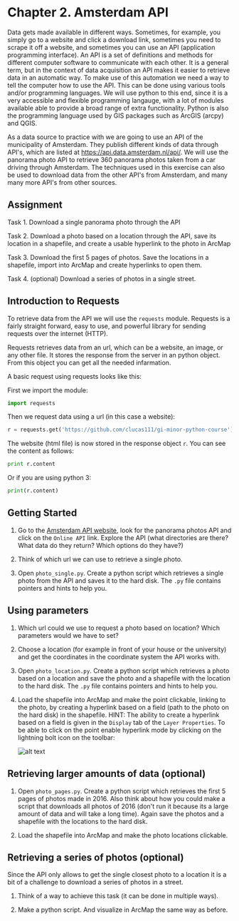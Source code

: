 # Chapter 2. Amsterdam API

Data gets made available in different ways. Sometimes, for example, you simply go to a website and click a download link, sometimes you need to scrape it off a website, and sometimes you can use an API (application programming interface). An API is a set of definitions and methods for different computer software to communicate with each other. It is a general term, but in the context of data acquisition an API makes it easier to retrieve data in an automatic way. To make use of this automation we need a way to tell the computer how to use the API. This can be done using various tools and/or programming languages. We will use python to this end, since it is a very accessible and flexible programming langauge, with a lot of modules available able to provide a broad range of extra functionality. Python is also the programming language used by GIS packages such as ArcGIS (arcpy) and QGIS.

As a data source to practice with we are going to use an API of the municipality of Amsterdam. They publish different kinds of data through API's, which are listed at https://api.data.amsterdam.nl/api/. We will use the panorama photo API to retrieve 360 panorama photos taken from a car driving through Amsterdam. The techniques used in this exercise can also be used to download data from the other API's from Amsterdam, and many many more API's from other sources.

## Assignment

Task 1. Download a single panorama photo through the API
 
Task 2. Download a photo based on a location through the API, save its location in a shapefile, and create a usable hyperlink to the photo in ArcMap

Task 3. Download the first 5 pages of photos. Save the locations in a shapefile, import into ArcMap and create hyperlinks to open them.

Task 4. (optional) Download a series of photos in a single street.

## Introduction to Requests

To retrieve data from the API we will use the `requests` module. Requests is a fairly straight forward, easy to use, and powerful library for sending requests over the internet (HTTP).

Requests retrieves data from an url, which can be a website, an image, or any other file. It stores the response from the server in an python object. From this object you can get all the needed infarmation.

A basic request using requests looks like this:

First we import the module:
```python
import requests
```

Then we request data using a url (in this case a website):
```python
r = requests.get('https://github.com/clucas111/gi-minor-python-course')
```

The website (html file) is now stored in the response object `r`. You can see the content as follows:
```python
print r.content
```
Or if you are using python 3:
```python
print(r.content)
```

## Getting Started

1. Go to the [Amsterdam API website](https://api.data.amsterdam.nl/api/), look for the panorama photos API and click on the `Online API` link. Explore the API (what directories are there? What data do they return? Which options do they have?)

2. Think of which url we can use to retrieve a single photo.

2. Open `photo_single.py`. Create a python script which retrieves a single photo from the API and saves it to the hard disk. The `.py` file contains pointers and hints to help you.

## Using parameters

1. Which url could we use to request a photo based on location? Which parameters would we have to set?

2. Choose a location (for example in front of your house or the university) and get the coordinates in the coordinate system the API works with.

3. Open `photo_location.py`. Create a python script which retrieves a photo based on a location and save the photo and a shapefile with the location to the hard disk. The `.py` file contains pointers and hints to help you.

4. Load the shapefile into ArcMap and make the point clickable, linking to the photo, by creating a hyperlink based on a field (path to the photo on the hard disk) in the shapefile. HINT: The ability to create a hyperlink based on a field is given in the `Display` tab of the `Layer Properties`. To be able to click on the point enable hyperlink mode by clicking on the lightning bolt icon on the toolbar:

    ![alt text](hyperlink.png "Hyperlink Mode")

## Retrieving larger amounts of data (optional)

1. Open `photo_pages.py`. Create a python script which retrieves the first 5 pages of photos made in 2016. Also think about how you could make a script that downloads all photos of 2016 (don't run it because its a large amount of data and will take a long time). Again save the photos and a shapefile with the locations to the hard disk.

2. Load the shapefile into ArcMap and make the photo locations clickable.

## Retrieving a series of photos (optional)

Since the API only allows to get the single closest photo to a location it is a bit of a challenge to download a series of photos in a street.

1. Think of a way to achieve this task (it can be done in multiple ways).

2. Make a python script. And visualize in ArcMap the same way as before.
